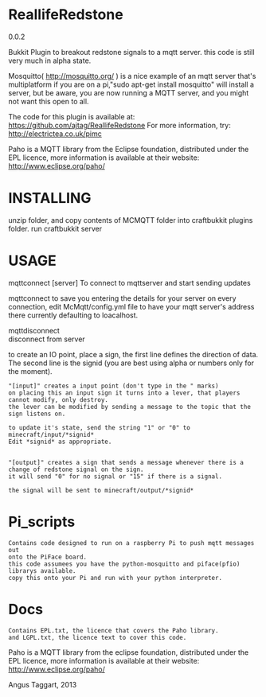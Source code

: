 ReallifeRedstone
======================
0.0.2

Bukkit Plugin to breakout redstone signals to a mqtt server.
this code is still very much in alpha state. 

Mosquitto( http://mosquitto.org/ ) is a nice example of an mqtt server that's multiplatform
if you are on a pi,"sudo apt-get install mosquitto" will install a server, but be aware, you 
are now running a MQTT server, and you might not want this open to all.
  
The code for this plugin is available at: https://github.com/ajtag/ReallifeRedstone 
For more information, try: http://electrictea.co.uk/pimc

Paho is a MQTT library from the Eclipse foundation, distributed under the EPL licence,
more information is available at their website: http://www.eclipse.org/paho/



INSTALLING
==========
unzip folder, and copy contents of MCMQTT folder into craftbukkit plugins folder.
run craftbukkit server


USAGE
==========
mqttconnect [server]
	To connect to mqttserver and start sending updates 

mqttconnect 
	to save you entering the details for your server on every connection, 
	edit McMqtt/config.yml file to have your mqtt server's address there
	currently defaulting to loacalhost.
 
mqttdisconnect  
	disconnect from server


to create an IO point, place a sign, the first line defines the direction of data.
The second line is the signid (you are best using alpha or numbers only for the moment). 

	"[input]" creates a input point (don't type in the " marks)
	on placing this an input sign it turns into a lever, that players cannot modify, only destroy.
	the lever can be modified by sending a message to the topic that the sign listens on.
	
	to update it's state, send the string "1" or "0" to  minecraft/input/*signid* 
	Edit *signid* as appropriate.
	
	
	"[output]" creates a sign that sends a message whenever there is a change of redstone signal on the sign.
	it will send "0" for no signal or "15" if there is a signal.
	
	the signal will be sent to minecraft/output/*signid*
	  

Pi_scripts
==========
	Contains code designed to run on a raspberry Pi to push mqtt messages out
	onto the PiFace board.
	this code assumees you have the python-mosquitto and piface(pfio) librarys available.
	copy this onto your Pi and run with your python interpreter.

Docs
==========
	Contains EPL.txt, the licence that covers the Paho library.
	and LGPL.txt, the licence text to cover this code.
	
Paho is a MQTT library from the eclipse foundation, distributed under the EPL licence,
more information is available at their website: http://www.eclipse.org/paho/


Angus Taggart, 2013
	